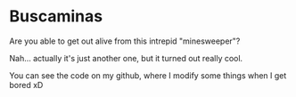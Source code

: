 # Buscaminas

Are you able to get out alive from this intrepid "minesweeper"?

Nah... actually it's just another one, but it turned out really cool.

You can see the code on my github, where I modify some things when I get bored xD
